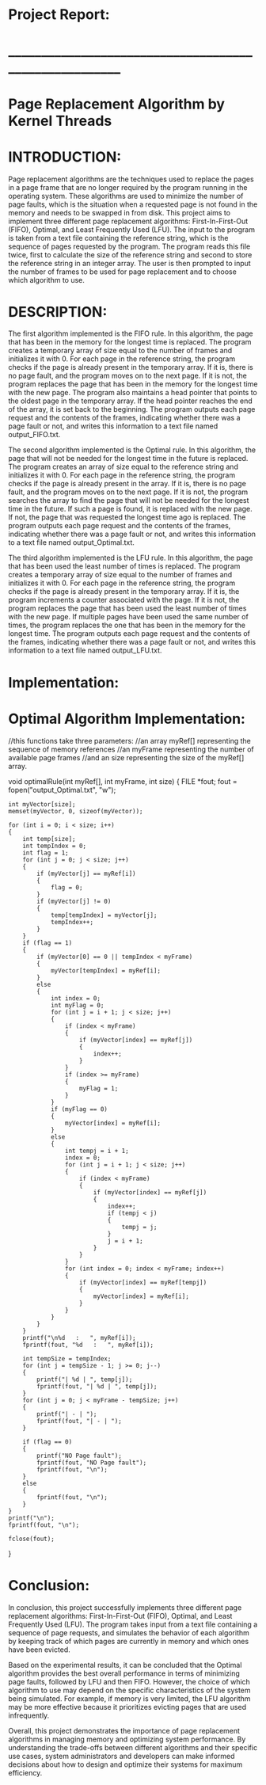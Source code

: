 # Project Report:
# ______________________________________________________
# Page Replacement Algorithm by Kernel Threads


# INTRODUCTION:
Page replacement algorithms are the techniques used to replace the pages in a page frame that are no longer required by the program running in the operating system. These algorithms are used to minimize the number of page faults, which is the situation when a requested page is not found in the memory and needs to be swapped in from disk. This project aims to implement three different page replacement algorithms: First-In-First-Out (FIFO), Optimal, and Least Frequently Used (LFU).
The input to the program is taken from a text file containing the reference string, which is the sequence of pages requested by the program. The program reads this file twice, first to calculate the size of the reference string and second to store the reference string in an integer array. The user is then prompted to input the number of frames to be used for page replacement and to choose which algorithm to use.

# DESCRIPTION:
The first algorithm implemented is the FIFO rule. In this algorithm, the page that has been in the memory for the longest time is replaced. The program creates a temporary array of size equal to the number of frames and initializes it with 0. For each page in the reference string, the program checks if the page is already present in the temporary array. If it is, there is no page fault, and the program moves on to the next page. If it is not, the program replaces the page that has been in the memory for the longest time with the new page. The program also maintains a head pointer that points to the oldest page in the temporary array. If the head pointer reaches the end of the array, it is set back to the beginning. The program outputs each page request and the contents of the frames, indicating whether there was a page fault or not, and writes this information to a text file named output_FIFO.txt.

The second algorithm implemented is the Optimal rule. In this algorithm, the page that will not be needed for the longest time in the future is replaced. The program creates an array of size equal to the reference string and initializes it with 0. For each page in the reference string, the program checks if the page is already present in the array. If it is, there is no page fault, and the program moves on to the next page. If it is not, the program searches the array to find the page that will not be needed for the longest time in the future. If such a page is found, it is replaced with the new page. If not, the page that was requested the longest time ago is replaced. The program outputs each page request and the contents of the frames, indicating whether there was a page fault or not, and writes this information to a text file named output_Optimal.txt.

The third algorithm implemented is the LFU rule. In this algorithm, the page that has been used the least number of times is replaced. The program creates a temporary array of size equal to the number of frames and initializes it with 0. For each page in the reference string, the program checks if the page is already present in the temporary array. If it is, the program increments a counter associated with the page. If it is not, the program replaces the page that has been used the least number of times with the new page. If multiple pages have been used the same number of times, the program replaces the one that has been in the memory for the longest time. The program outputs each page request and the contents of the frames, indicating whether there was a page fault or not, and writes this information to a text file named output_LFU.txt.

# Implementation:

# Optimal Algorithm Implementation:

//this functions take three parameters:
//an array myRef[] representing the sequence of memory references 
//an myFrame representing the number of available page frames
//and an size representing the size of the myRef[] array.

void optimalRule(int myRef[], int myFrame, int size)
{
    FILE *fout;
    fout = fopen("output_Optimal.txt", "w");

    int myVector[size];
    memset(myVector, 0, sizeof(myVector));

    for (int i = 0; i < size; i++)
    {
        int temp[size];
        int tempIndex = 0;
        int flag = 1;
        for (int j = 0; j < size; j++)
        {
            if (myVector[j] == myRef[i])
            {
                flag = 0;
            }
            if (myVector[j] != 0)
            {
                temp[tempIndex] = myVector[j];
                tempIndex++;
            }
        }
        if (flag == 1)
        {
            if (myVector[0] == 0 || tempIndex < myFrame)
            {
                myVector[tempIndex] = myRef[i];
            }
            else
            {
                int index = 0;
                int myFlag = 0;
                for (int j = i + 1; j < size; j++)
                {
                    if (index < myFrame)
                    {
                        if (myVector[index] == myRef[j])
                        {
                            index++;
                        }
                    }
                    if (index >= myFrame)
                    {
                        myFlag = 1;
                    }
                }
                if (myFlag == 0)
                {
                    myVector[index] = myRef[i];
                }
                else
                {
                    int tempj = i + 1;
                    index = 0;
                    for (int j = i + 1; j < size; j++)
                    {
                        if (index < myFrame)
                        {
                            if (myVector[index] == myRef[j])
                            {
                                index++;
                                if (tempj < j)
                                {
                                    tempj = j;
                                }
                                j = i + 1;
                            }
                        }
                    }
                    for (int index = 0; index < myFrame; index++)
                    {
                        if (myVector[index] == myRef[tempj])
                        {
                            myVector[index] = myRef[i];
                        }
                    }
                }
            }
        }
        printf("\n%d   :   ", myRef[i]);
        fprintf(fout, "%d   :   ", myRef[i]);

        int tempSize = tempIndex;
        for (int j = tempSize - 1; j >= 0; j--)
        {
            printf("| %d | ", temp[j]);
            fprintf(fout, "| %d | ", temp[j]);
        }
        for (int j = 0; j < myFrame - tempSize; j++)
        {
            printf("| - | ");
            fprintf(fout, "| - | ");
        }

        if (flag == 0)
        {
            printf("NO Page fault");
            fprintf(fout, "NO Page fault");
            fprintf(fout, "\n");
        }
        else
        {
            fprintf(fout, "\n");
        }
    }
    printf("\n");
    fprintf(fout, "\n");

    fclose(fout);
}


# Conclusion:

In conclusion, this project successfully implements three different page replacement algorithms: First-In-First-Out (FIFO), Optimal, and Least Frequently Used (LFU). The program takes input from a text file containing a sequence of page requests, and simulates the behavior of each algorithm by keeping track of which pages are currently in memory and which ones have been evicted.

Based on the experimental results, it can be concluded that the Optimal algorithm provides the best overall performance in terms of minimizing page faults, followed by LFU and then FIFO. However, the choice of which algorithm to use may depend on the specific characteristics of the system being simulated. For example, if memory is very limited, the LFU algorithm may be more effective because it prioritizes evicting pages that are used infrequently.

Overall, this project demonstrates the importance of page replacement algorithms in managing memory and optimizing system performance. By understanding the trade-offs between different algorithms and their specific use cases, system administrators and developers can make informed decisions about how to design and optimize their systems for maximum efficiency.
